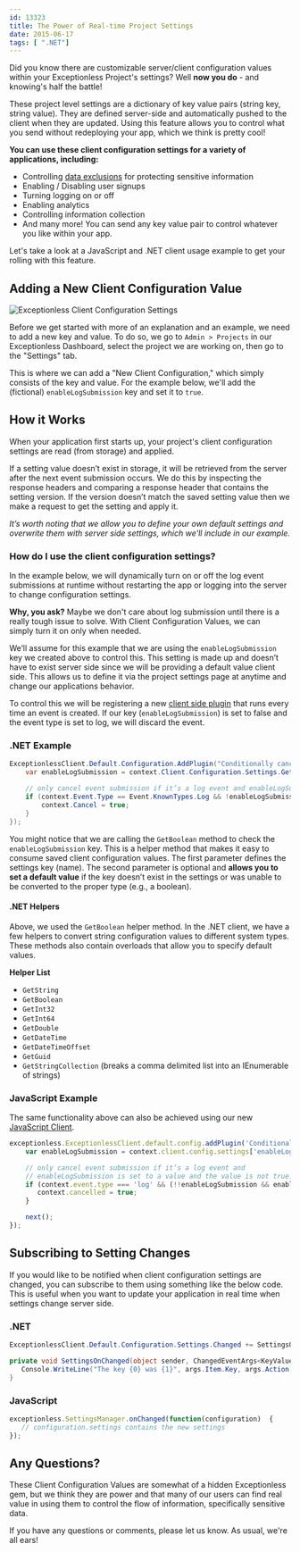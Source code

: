 ```yaml
---
id: 13323
title: The Power of Real-time Project Settings
date: 2015-06-17
tags: [ ".NET"]
---
```

Did you know there are customizable server/client configuration values within your Exceptionless Project's settings? Well **now you do** - and knowing's half the battle!

These project level settings are a dictionary of key value pairs (string key, string value). They are defined server-side and automatically pushed to the client when they are updated. Using this feature allows you to control what you send without redeploying your app, which we think is pretty cool!<!--more-->

**You can use these client configuration settings for a variety of applications, including:**

* Controlling <a href="http://docs.exceptionless.com/contents/security/" target="_blank">data exclusions</a> for protecting sensitive information
* Enabling / Disabling user signups
* Turning logging on or off
* Enabling analytics
* Controlling information collection
* And many more! You can send any key value pair to control whatever you like within your app.

Let's take a look at a JavaScript and .NET client usage example to get your rolling with this feature.

## Adding a New Client Configuration Value

![Exceptionless Client Configuration Settings](/assets/img/news/project-settings-page-300x209.png)

Before we get started with more of an explanation and an example, we need to add a new key and value. To do so, we go to `Admin > Projects` in our Exceptionless Dashboard, select the project we are working on, then go to the "Settings" tab.

This is where we can add a "New Client Configuration," which simply consists of the key and value. For the example below, we'll add the (fictional) `enableLogSubmission` key and set it to `true`.

## How it Works

When your application first starts up, your project's client configuration settings are read (from storage) and applied.

If a setting value doesn’t exist in storage, it will be retrieved from the server after the next event submission occurs. We do this by inspecting the response headers and comparing a response header that contains the setting version. If the version doesn’t match the saved setting value then we make a request to get the setting and apply it.

_It’s worth noting that we allow you to define your own default settings and overwrite them with server side settings, which we'll include in our example._

### How do I use the client configuration settings?

In the example below, we will dynamically turn on or off the log event submissions at runtime without restarting the app or logging into the server to change configuration settings.

**Why, you ask?** Maybe we don't care about log submission until there is a really tough issue to solve. With Client Configuration Values, we can simply turn it on only when needed.

We’ll assume for this example that we are using the `enableLogSubmission` key we created above to control this. This setting is made up and doesn’t have to exist server side since we will be providing a default value client side. This allows us to define it via the project settings page at anytime and change our applications behavior.

To control this we will be registering a new <a href="/how-to-add-a-plugin-to-affect-events-in-exceptionless/" target="_blank">client side plugin</a> that runs every time an event is created. If our key (`enableLogSubmission`) is set to false and the event type is set to log, we will discard the event.

### .NET Example

```cs
ExceptionlessClient.Default.Configuration.AddPlugin("Conditionally cancel log submission", 100, context => {
    var enableLogSubmission = context.Client.Configuration.Settings.GetBoolean("enableLogSubmission", true);

    // only cancel event submission if it’s a log event and enableLogSubmission is false
    if (context.Event.Type == Event.KnownTypes.Log && !enableLogSubmission) {
        context.Cancel = true;
    }
});
```

You might notice that we are calling the `GetBoolean` method to check the `enableLogSubmission` key. This is a helper method that makes it easy to consume saved client configuration values. The first parameter defines the settings key (name). The second parameter is optional and **allows you to set a default value** if the key doesn’t exist in the settings or was unable to be converted to the proper type (e.g., a boolean).

#### .NET Helpers

Above, we used the `GetBoolean` helper method. In the .NET client, we have a few helpers to convert string configuration values to different system types. These methods also contain overloads that allow you to specify default values.

**Helper List**

* `GetString`
* `GetBoolean`
* `GetInt32`
* `GetInt64`
* `GetDouble`
* `GetDateTime`
* `GetDateTimeOffset`
* `GetGuid`
* `GetStringCollection` (breaks a comma delimited list into an IEnumerable of strings)

### JavaScript Example

The same functionality above can also be achieved using our new [JavaScript Client](/news/2015/2015-06-09-javascript-node-js-client-v1-release-notes).

```js
exceptionless.ExceptionlessClient.default.config.addPlugin('Conditionally cancel log submission', 100, function (context, next) {
    var enableLogSubmission = context.client.config.settings['enableLogSubmission'];

    // only cancel event submission if it’s a log event and
    // enableLogSubmission is set to a value and the value is not true.
    if (context.event.type === 'log' && (!!enableLogSubmission && enableLogSubmission !== 'true')) {
       context.cancelled = true;
    }

    next();
});
```

## Subscribing to Setting Changes

If you would like to be notified when client configuration settings are changed, you can subscribe to them using something like the below code. This is useful when you want to update your application in real time when settings change server side.

### .NET

```cs
ExceptionlessClient.Default.Configuration.Settings.Changed += SettingsOnChanged;

private void SettingsOnChanged(object sender, ChangedEventArgs<KeyValuePair<string, string>> args) {
   Console.WriteLine("The key {0} was {1}", args.Item.Key, args.Action);
}
```

### JavaScript

```js
exceptionless.SettingsManager.onChanged(function(configuration)  {
   // configuration.settings contains the new settings
});
```

## Any Questions?

These Client Configuration Values are somewhat of a hidden Exceptionless gem, but we think they are power and that many of our users can find real value in using them to control the flow of information, specifically sensitive data.

If you have any questions or comments, please let us know. As usual, we're all ears!
